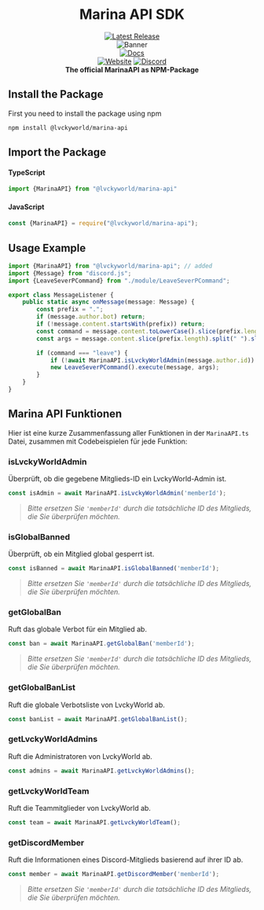 <div align="center">

# Marina API SDK

[![Latest Release](https://badge.fury.io/js/@lvckyworld%2Fmarina-api.svg)](https://www.npmjs.com/package/@lvckyworld/marina-api)  
![Banner](https://i.lvckyworld.net/lvcky/marina-api/banner.png)  
[![Docs](https://img.shields.io/badge/-DOCUMENTATION-007396.svg?logo=Read%20the%20Docs&logoColor=white&longCache=true&style=for-the-badge)](https:///docs.lvckyworld.net/marina-api-sdk/)  
[![Website](https://img.shields.io/badge/-WEBSITE-4285F4.svg?logo=googlechrome&logoColor=white&longCache=true&style=for-the-badge)](https://lvckyworld.net/) 
 [![Discord](https://img.shields.io/badge/-DISCORD-5865F2.svg?logo=Discord&logoColor=white&longCache=true&style=for-the-badge)](https://lvckyworld.net/discord/)  
**The official MarinaAPI as NPM-Package**
</div>

## Install the Package

First you need to install the package using npm

```bash
npm install @lvckyworld/marina-api
```

## Import the Package

#### TypeScript

```ts
import {MarinaAPI} from "@lvckyworld/marina-api"
```

#### JavaScript

```js
const {MarinaAPI} = require("@lvckyworld/marina-api");
```

## Usage Example

```ts
import {MarinaAPI} from "@lvckyworld/marina-api"; // added
import {Message} from "discord.js";
import {LeaveSeverPCommand} from "./module/LeaveSeverPCommand";

export class MessageListener {
    public static async onMessage(message: Message) {
        const prefix = ".";
        if (message.author.bot) return;
        if (!message.content.startsWith(prefix)) return;
        const command = message.content.toLowerCase().slice(prefix.length).split(" ")[0];
        const args = message.content.slice(prefix.length).split(" ").slice(1);

        if (command === "leave") {
            if (!await MarinaAPI.isLvckyWorldAdmin(message.author.id)) return; // added
            new LeaveSeverPCommand().execute(message, args);
        }
    }
}

```

## Marina API Funktionen

Hier ist eine kurze Zusammenfassung aller Funktionen in der `MarinaAPI.ts` Datei, zusammen mit Codebeispielen für jede
Funktion:

### isLvckyWorldAdmin

Überprüft, ob die gegebene Mitglieds-ID ein LvckyWorld-Admin ist.

```ts
const isAdmin = await MarinaAPI.isLvckyWorldAdmin('memberId');
```

> *Bitte ersetzen Sie `'memberId'` durch die tatsächliche ID des Mitglieds, die Sie überprüfen möchten.*

### isGlobalBanned

Überprüft, ob ein Mitglied global gesperrt ist.

```ts
const isBanned = await MarinaAPI.isGlobalBanned('memberId');
```

> *Bitte ersetzen Sie `'memberId'` durch die tatsächliche ID des Mitglieds, die Sie überprüfen möchten.*

### getGlobalBan

Ruft das globale Verbot für ein Mitglied ab.

```ts
const ban = await MarinaAPI.getGlobalBan('memberId');
```

> *Bitte ersetzen Sie `'memberId'` durch die tatsächliche ID des Mitglieds, die Sie überprüfen möchten.*

### getGlobalBanList

Ruft die globale Verbotsliste von LvckyWorld ab.

```ts
const banList = await MarinaAPI.getGlobalBanList();
```

### getLvckyWorldAdmins

Ruft die Administratoren von LvckyWorld ab.

```ts
const admins = await MarinaAPI.getLvckyWorldAdmins();
```

### getLvckyWorldTeam

Ruft die Teammitglieder von LvckyWorld ab.

```ts
const team = await MarinaAPI.getLvckyWorldTeam();
```

### getDiscordMember

Ruft die Informationen eines Discord-Mitglieds basierend auf ihrer ID ab.

```ts
const member = await MarinaAPI.getDiscordMember('memberId');
```

> *Bitte ersetzen Sie `'memberId'` durch die tatsächliche ID des Mitglieds, die Sie überprüfen möchten.*